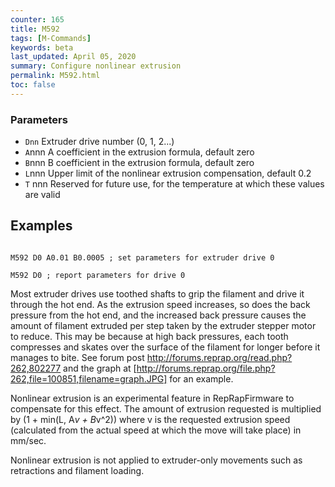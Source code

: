 ```yaml
---
counter: 165
title: M592
tags: [M-Commands] 
keywords: beta 
last_updated: April 05, 2020 
summary: Configure nonlinear extrusion 
permalink: M592.html
toc: false 
---
```



### Parameters

* `Dnn` Extruder drive number (0, 1, 2...)
* `A`nnn A coefficient in the extrusion formula, default zero
* `B`nnn B coefficient in the extrusion formula, default zero
* `L`nnn Upper limit of the nonlinear extrusion compensation, default 0.2
* `T` nnn Reserved for future use, for the temperature at which these values are valid

## Examples

```

M592 D0 A0.01 B0.0005 ; set parameters for extruder drive 0

M592 D0 ; report parameters for drive 0

```

Most extruder drives use toothed shafts to grip the filament and drive it through the hot end. As the extrusion speed increases, so does the back pressure from the hot end, and the increased back pressure causes the amount of filament extruded per step taken by the extruder stepper motor to reduce. This may be because at high back pressures, each tooth compresses and skates over the surface of the filament for longer before it manages to bite. See forum post http://forums.reprap.org/read.php?262,802277 and the graph at [http://forums.reprap.org/file.php?262,file=100851,filename=graph.JPG] for an example.

Nonlinear extrusion is an experimental feature in RepRapFirmware to compensate for this effect. The amount of extrusion requested is multiplied by (1 + min(L, A*v + B*v^2)) where v is the requested extrusion speed (calculated from the actual speed at which the move will take place) in mm/sec.

Nonlinear extrusion is not applied to extruder-only movements such as retractions and filament loading.

